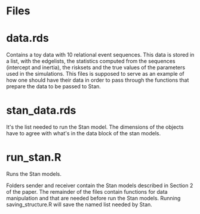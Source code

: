 # Files

# data.rds
Contains a toy data with 10 relational event sequences. This data is stored in a list, with the edgelists, the statistics computed from the sequences (intercept and inertia), the risksets and the true values of the parameters used in the simulations. This files is supposed to serve as an example of how one should have their data in order to pass through the functions that prepare the data to be passed to Stan.

# stan_data.rds
It's the list needed to run the Stan model. The dimensions of the objects have to agree with what's in the data block of the stan models.

# run_stan.R
Runs the Stan models.

Folders sender and receiver contain the Stan models described in Section 2 of the paper. The remainder of the files contain functions for data manipulation and that are needed before run the Stan models. Running saving_structure.R will save the named list needed by Stan.

